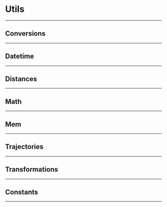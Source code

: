# Utils
---

## Conversions
---

## Datetime
---

## Distances
---

## Math
---

## Mem
---

## Trajectories
---

## Transformations
---

## Constants
---